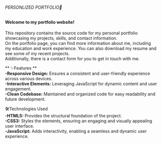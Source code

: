 ###### PERSONLIZED PORTFOLIO🚀<br>

#### Welcome to my portfolio website! <br>
This repository contains the source code for my personal portfolio showcasing my projects, skills, and contact information.<br>
On the portfolio page, you can find more information about me, including my education and work experience. You can also download my resume and see some of my recent projects. <br>Additionally, there is a contact form for you to get in touch with me.<br>

** ✨Features  **<br>
**-Responsive Design:** Ensures a consistent and user-friendly experience across various devices.<br>
**-Interactive Elements:** Leveraging JavaScript for dynamic content and user engagement.<br>
**-Clean Codebase:** Maintained and organized code for easy readability and future development.<br>

🛠Technologies Used<br>
**-HTML5:** Provides the structural foundation of the project.<br>
**-CSS3:** Styles the elements, ensuring an engaging and visually appealing user interface.<br>
**-JavaScript:** Adds interactivity, enabling a seamless and dynamic user experience.<br>

